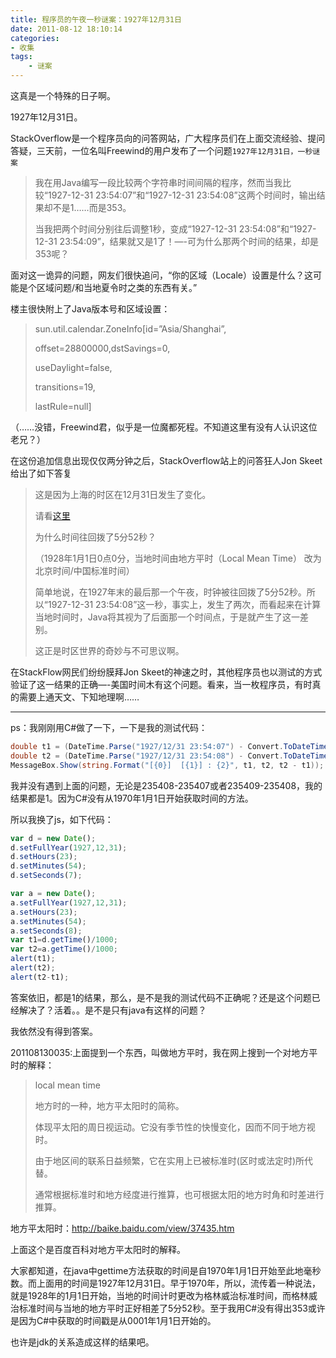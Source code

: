 ```yaml
---
title: 程序员的午夜一秒谜案：1927年12月31日
date: 2011-08-12 18:10:14
categories:
- 收集
tags:
    - 谜案
---
```


这真是一个特殊的日子啊。

1927年12月31日。

StackOverflow是一个程序员向的问答网站，广大程序员们在上面交流经验、提问答疑，三天前，一位名叫Freewind的用户发布了一个问题`1927年12月31日，一秒谜案`

> 我在用Java编写一段比较两个字符串时间间隔的程序，然而当我比较“1927-12-31 23:54:07”和“1927-12-31 23:54:08”这两个时间时，输出结果却不是1……而是353。
>
> 当我把两个时间分别往后调整1秒，变成“1927-12-31 23:54:08”和“1927-12-31 23:54:09”，结果就又是1了！—-可为什么那两个时间的结果，却是353呢？

面对这一诡异的问题，网友们很快追问，“你的区域（Locale）设置是什么？这可能是个区域问题/和当地夏令时之类的东西有关。”

楼主很快附上了Java版本号和区域设置：


> sun.util.calendar.ZoneInfo[id=”Asia/Shanghai”,
>
> offset=28800000,dstSavings=0,
>
> useDaylight=false,
>
> transitions=19,
>
> lastRule=null]

（……没错，Freewind君，似乎是一位魔都死程。不知道这里有没有人认识这位老兄？）

在这份追加信息出现仅仅两分钟之后，StackOverflow站上的问答狂人Jon Skeet给出了如下答复

> 这是因为上海的时区在12月31日发生了变化。
>
> 请看[这里](https://www.timeanddate.com/time/change/china/shanghai?year=1927)
>
> 为什么时间往回拨了5分52秒？
>
> （1928年1月1日0点0分，当地时间由地方平时（Local Mean Time） 改为北京时间/中国标准时间）
>
> 简单地说，在1927年末的最后那一个午夜，时钟被往回拨了5分52秒。所以“1927-12-31 23:54:08”这一秒，事实上，发生了两次，而看起来在计算当地时间时，Java将其视为了后面那一个时间点，于是就产生了这一差别。
>
> 这正是时区世界的奇妙与不可思议啊。

在StackFlow网民们纷纷膜拜Jon Skeet的神速之时，其他程序员也以测试的方式验证了这一结果的正确—-美国时间木有这个问题。看来，当一枚程序员，有时真的需要上通天文、下知地理啊……

----

ps：我刚刚用C#做了一下，一下是我的测试代码：

~~~ csharp
double t1 = (DateTime.Parse("1927/12/31 23:54:07") - Convert.ToDateTime("1970/01/01 00:00:00")).TotalMilliseconds / 1000;// -8 * 3600;
double t2 = (DateTime.Parse("1927/12/31 23:54:08") - Convert.ToDateTime("1970/01/01 00:00:00")).TotalMilliseconds / 1000;// -8 * 3600;
MessageBox.Show(string.Format("[{0}]  [{1}] : {2}", t1, t2, t2 - t1));
~~~

我并没有遇到上面的问题，无论是235408-235407或者235409-235408，我的结果都是1。因为C#没有从1970年1月1日开始获取时间的方法。

所以我换了js，如下代码：

~~~ js
var d = new Date();
d.setFullYear(1927,12,31);
d.setHours(23);
d.setMinutes(54);
d.setSeconds(7);

var a = new Date();
a.setFullYear(1927,12,31);
a.setHours(23);
a.setMinutes(54);
a.setSeconds(8);
var t1=d.getTime()/1000;
var t2=a.getTime()/1000;
alert(t1);
alert(t2);
alert(t2-t1);
~~~

答案依旧，都是1的结果，那么，是不是我的测试代码不正确呢？还是这个问题已经解决了？活着。。是不是只有java有这样的问题？

我依然没有得到答案。

201108130035:上面提到一个东西，叫做地方平时，我在网上搜到一个对地方平时的解释：

> local mean time
> 
> 地方时的一种，地方平太阳时的简称。
> 
> 体现平太阳的周日视运动。它没有季节性的快慢变化，因而不同于地方视时。
> 
> 由于地区间的联系日益频繁，它在实用上已被标准时(区时或法定时)所代替。
> 
> 通常根据标准时和地方经度进行推算，也可根据太阳的地方时角和时差进行推算。

地方平太阳时：http://baike.baidu.com/view/37435.htm

上面这个是百度百科对地方平太阳时的解释。

大家都知道，在java中gettime方法获取的时间是自1970年1月1日开始至此地毫秒数。而上面用的时间是1927年12月31日。早于1970年，所以，流传着一种说法，就是1928年的1月1日开始，当地的时间计时更改为格林威治标准时间，而格林威治标准时间与当地的地方平时正好相差了5分52秒。至于我用C#没有得出353或许是因为C#中获取的时间戳是从0001年1月1日开始的。

也许是jdk的关系造成这样的结果吧。